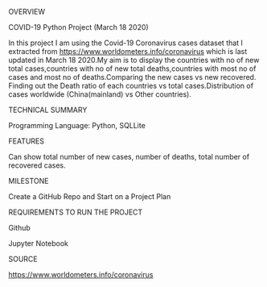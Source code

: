 

OVERVIEW

COVID-19 Python Project (March 18 2020)

In this project I am using the Covid-19 Coronavirus cases dataset that I extracted from https://www.worldometers.info/coronavirus which is last updated in March 18 2020.My aim is to display the countries with no of new total cases,countries with no of new total deaths,countries with most no of cases and most no of deaths.Comparing the new cases vs new recovered.
Finding out the Death ratio of each countries vs total cases.Distribution of cases worldwide (China(mainland) vs Other countries).

TECHNICAL SUMMARY

Programming Language: Python, SQLLite

FEATURES

Can show total number of new cases, number of deaths, total number of recovered cases.

MILESTONE

Create a GitHub Repo and Start on a Project Plan

REQUIREMENTS TO RUN THE PROJECT

Github

Jupyter Notebook

SOURCE

https://www.worldometers.info/coronavirus